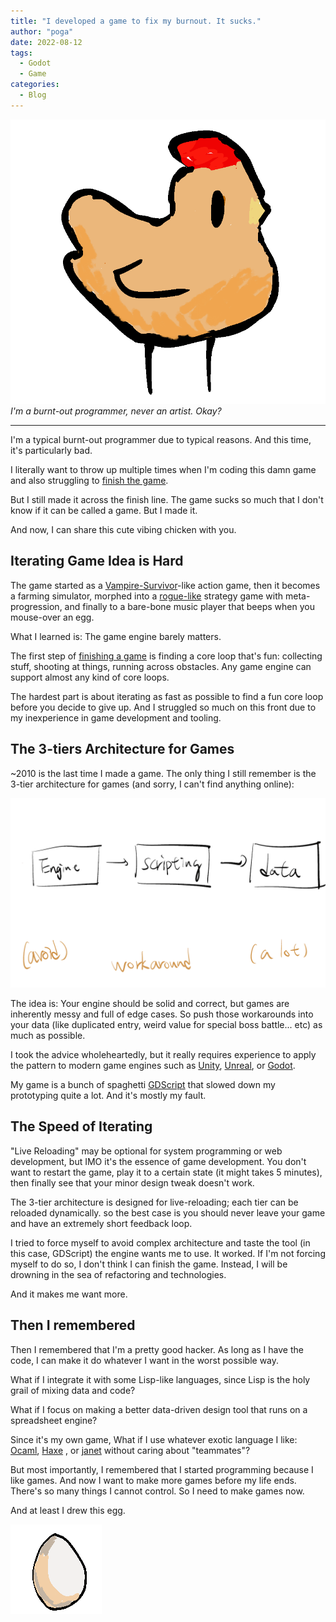 ```yaml
---
title: "I developed a game to fix my burnout. It sucks."
author: "poga"
date: 2022-08-12
tags:
  - Godot
  - Game
categories:
  - Blog
---
```


![](./chicken.gif)
*I'm a burnt-out programmer, never an artist. Okay?*

---

I'm a typical burnt-out programmer due to typical reasons. And this time, it's particularly bad.

I literally want to throw up multiple times when I'm coding this damn game and also struggling to [finish the game](https://makegames.tumblr.com/post/1136623767/finishing-a-game).

But I still made it across the finish line. The game sucks so much that I don't know if it can be called a game. But I made it.

And now, I can share this cute vibing chicken with you.

## Iterating Game Idea is Hard

The game started as a [Vampire-Survivor](https://store.steampowered.com/app/1794680/Vampire_Survivors/)-like action game, then it becomes a farming simulator, morphed into a [rogue-like](https://en.wikipedia.org/wiki/Roguelike) strategy game with meta-progression, and finally to a bare-bone music player that beeps when you mouse-over an egg.

What I learned is: The game engine barely matters.

The first step of [finishing a game](https://makegames.tumblr.com/post/1136623767/finishing-a-game) is finding a core loop that's fun: collecting stuff, shooting at things, running across obstacles. Any game engine can support almost any kind of core loops.

The hardest part is about iterating as fast as possible to find a fun core loop before you decide to give up. And I struggled so much on this front due to my inexperience in game development and tooling.

## The 3-tiers Architecture for Games

~2010 is the last time I made a game. The only thing I still remember is the 3-tier architecture for games (and sorry, I can't find anything online):

![](./arch.png)

The idea is: Your engine should be solid and correct, but games are inherently messy and full of edge cases. So push those workarounds into your data (like duplicated entry, weird value for special boss battle... etc) as much as possible.

I took the advice wholeheartedly, but it really requires experience to apply the pattern to modern game engines such as [Unity](https://unity.com/), [Unreal](https://www.unrealengine.com/en-US), or [Godot](https://godotengine.org/).

My game is a bunch of spaghetti [GDScript](https://docs.godotengine.org/en/stable/tutorials/scripting/gdscript/gdscript_basics.html) that slowed down my prototyping quite a lot. And it's mostly my fault.

## The Speed of Iterating

"Live Reloading" may be optional for system programming or web development, but IMO it's the essence of game development. You don't want to restart the game, play it to a certain state (it might takes 5 minutes), then finally see that your minor design tweak doesn't work.

The 3-tier architecture is designed for live-reloading; each tier can be reloaded dynamically. so the best case is you should never leave your game and have an extremely short feedback loop.

I tried to force myself to avoid complex architecture and taste the tool (in this case, GDScript) the engine wants me to use. It worked. If I'm not forcing myself to do so, I don't think I can finish the game. Instead, I will be drowning in the sea of refactoring and technologies.

And it makes me want more.

## Then I remembered

Then I remembered that I'm a pretty good hacker. As long as I have the code, I can make it do whatever I want in the worst possible way.

What if I integrate it with some Lisp-like languages, since Lisp is the holy grail of mixing data and code?

What if I focus on making a better data-driven design tool that runs on a spreadsheet engine?

Since it's my own game, What if I use whatever exotic language I like: [Ocaml](https://ocaml.org/), [Haxe](https://haxe.org/) , or [janet](https://janet-lang.org/) without caring about "teammates"?

But most importantly, I remembered that I started programming because I like games. And now I want to make more games before my life ends. There's so many things I cannot control. So I need to make games now.

And at least I drew this egg.

![](./egg.png)
